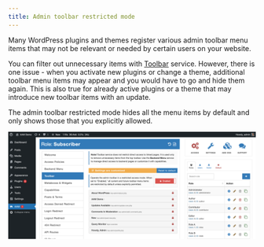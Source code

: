 ```yaml
---
title: Admin toolbar restricted mode
---
```


Many WordPress plugins and themes register various admin toolbar menu items that may not be relevant or needed by certain users on your website.

You can filter out unnecessary items with [Toolbar](/plugin/advanced-access-manager/service/toolbar) service. However, there is one issue - when you activate new plugins or change a theme, additional toolbar menu items may appear and you would have to go and hide them again. This is also true for already active plugins or a theme that may introduce new toolbar items with an update.

The admin toolbar restricted mode hides all the menu items by default and only shows those that you explicitly allowed.

![AAM Admin Toolbar Restricted Mode](./assets/aam-admin-toolbar-restricted-mode.png)